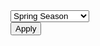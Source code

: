 <html>
 <head> 
  <meta name="viewport" content="width=device-width,initial-scale=1.0">
 <link rel="stylesheet" type="text/css" href="season.css">
  <script src="season.js">
  </script>

</head>
 <body> 
  <div> 
   <select id="season"> 
  <option value="spring">Spring Season</option>
  <option value="summer">Summer Season</option>
  <option value="monsoon">Monsoon Season</option>
  <option value="autumn">Autumn Season</option>
 <option value="winter">Winter Season</option>
 </select> 
  </div> 
  <div>
  <img id="image">
  </div>
 <button onclick="season()">Apply</button>
 </body>
</html>
